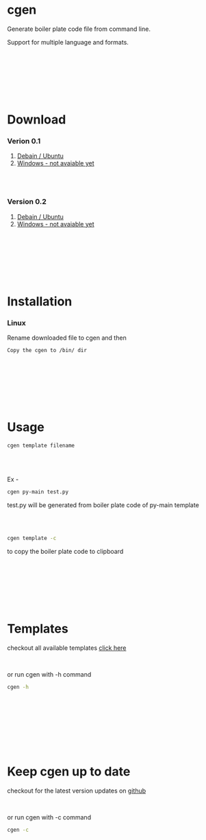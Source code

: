 # cgen

Generate boiler plate code file from command line.

Support for multiple language and formats.

<br>
<br>
<br>
<br>
<br>
<br>



# Download

### Verion 0.1

1. [Debain / Ubuntu](https://www.letscodeofficial.com/media/fileSharer/cgen)
2. [Windows - not avaiable yet]()


<br>
<br>

### Version 0.2

1. [Debain / Ubuntu](https://www.letscodeofficial.com/media/fileSharer/cgen_RPSEY1H)
2. [Windows - not avaiable yet]()



<br>
<br>
<br>
<br>
<br>
<br>



# Installation

### Linux

Rename downloaded file to cgen and then

```
Copy the cgen to /bin/ dir
```

<br>
<br>
<br>
<br>
<br>
<br>

# Usage

```bash
cgen template filename
```

<br>
<br>

Ex - 

```bash
cgen py-main test.py
```

test.py will be generated from boiler plate code of py-main template


<br>
<br>


```bash
cgen template -c
```

to copy the boiler plate code to clipboard

<br>
<br>
<br>
<br>
<br>
<br>


# Templates

checkout all available templates [click here](https://www.letscodeofficial.com/documentations/boiler%20plate%20code%20generator%20templates#/)

<br>

or run cgen with -h command

```bash
cgen -h
```

<br>



<br>
<br>
<br>
<br>
<br>
<br>


# Keep cgen up to date

checkout for the latest version updates on [github](https://github.com/harshnative/boiler-plate-code-generator)


<br>

or run cgen with -c command

```bash
cgen -c
```